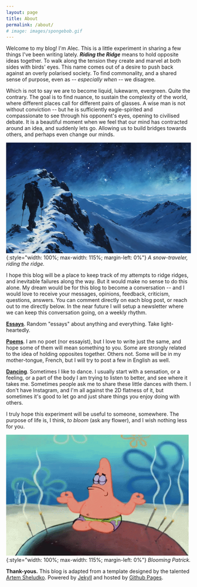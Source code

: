 ```yaml
---
layout: page
title: About
permalink: /about/
# image: images/spongebob.gif
---
```


Welcome to my blog! I'm Alec. This is a little experiment in sharing a few things I've been writing lately.
***Riding the Ridge*** means to hold opposite ideas together. To walk along the tension they create and marvel at both sides with birds' eyes. This name comes out of a desire to push back against an overly polarised society. To find commonality, and a shared sense of purpose, even as -- *especially when* -- we disagree. 
<!-- To tread lightly along the Middle Way. -->
<!-- To tread along the [Middle Way](https://en.wikipedia.org/wiki/Middle_Way); to be in harmony with the natural balance between opposites. -->

Which is not to say we are to become liquid, lukewarm, evergreen. Quite the contrary. The goal is to find nuance, to sustain the complexity of the world, where different places call for different pairs of glasses. A wise man is not without conviction -- but he is sufficiently eagle-spirited and compassionate to see through his opponent's eyes, opening to civilised debate. It is a beautiful moment when we feel that our mind has contracted around an idea, and suddenly lets go. Allowing us to build bridges towards others, and perhaps even change our minds.

![](../images/ridge2.jpg){:style="width: 100%; max-width: 115%; margin-left: 0%"}
*A snow-traveler, riding the ridge.*

I hope this blog will be a place to keep track of my attempts to ridge ridges, and inevitable failures along the way. But it would make no sense to do this alone. My dream would be for this blog to become a conversation -- and I would love to receive your messages, opinions, feedback, criticism, questions, answers. You can comment directly on each blog post, or reach out to me directly below. In the near future I will setup a newsletter where we can keep this conversation going, on a weekly rhythm.

**[Essays](../essays)**. Random "essays" about anything and everything. Take light-heartedly.

**[Poems](../poems)**. I am no poet (nor essayist), but I love to write just the same, and hope some of them will mean something to you. Some are strongly related to the idea of holding opposites together. Others not. Some will be in my mother-tongue, French, but I will try to post a few in English as well.

**[Dancing](../dancing)**. Sometimes I like to dance. I usually start with a sensation, or a feeling, or a part of the body I am trying to listen to better, and see where it takes me. Sometimes people ask me to share these little dances with them. I don't have Instagram, and I'm all against the 2D flatness of it, but sometimes it's good to let go and just share things you enjoy doing with others.

I truly hope this experiment will be useful to someone, somewhere. The purpose of life is, I think, *to bloom* (ask any flower), and I wish nothing less for you.

![](../images/spongebob.gif){:style="width: 100%; max-width: 115%; margin-left: 0%"}
*Blooming Patrick.*

**Thank-yous.** This blog is adapted from a template designed by the talented [Artem Sheludko](https://github.com/artemsheludko/reked). Powered by [Jekyll](https://jekyllrb.com/) and hosted by [Github Pages](https://pages.github.com/).